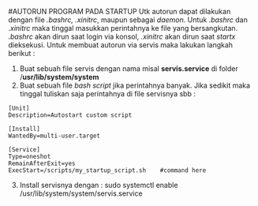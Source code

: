 #AUTORUN PROGRAM PADA STARTUP
Utk autorun dapat dilakukan dengan file *.bashrc, .xinitrc*, maupun sebagai *daemon*. Untuk *.bashrc* dan .*xinitrc* maka tinggal masukkan perintahnya ke file yang bersangkutan. *.bashrc* akan dirun saat login via konsol, *.xinitrc* akan dirun saat *startx* dieksekusi. Untuk membuat autorun via servis maka lakukan langkah berikut :
1. Buat sebuah file servis dengan nama misal **servis.service** di folder /**usr/lib/system/system**
2. Buat sebuah file *bash script* jika perintahnya banyak. Jika sedikit maka tinggal tuliskan saja perintahnya di file servisnya sbb :
 ```
 [Unit]
 Description=Autostart custom script

 [Install]
 WantedBy=multi-user.target

 [Service]
 Type=oneshot
 RemainAfterExit=yes
 ExecStart=/scripts/my_startup_script.sh	#command here
 ```

3. Install servisnya dengan : sudo systemctl enable /usr/lib/system/system/servis.service
